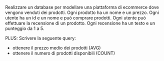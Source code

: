 Realizzare un database per modellare una piattaforma di ecommerce dove vengono venduti dei prodotti. Ogni prodotto ha un nome e un prezzo. 
Ogni utente ha un id e un nome e può comprare prodotti.
Ogni utente può effettuare la recensione di un prodotto. Ogni recensione ha un testo e un punteggio da 1 a 5.

PLUS:
Scrivere la seguente query:
- ottenere il prezzo medio dei prodotti (AVG)
- ottenere il numero di prodotti disponibili (COUNT)